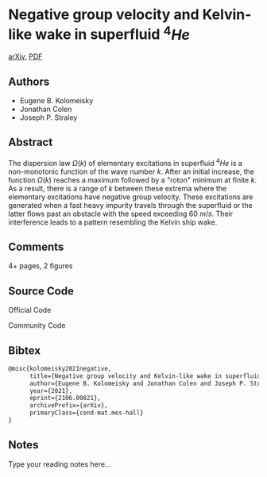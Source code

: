 
# Negative group velocity and Kelvin-like wake in superfluid $^{4}He$

[arXiv](https://arxiv.org/abs/2106.0821), [PDF](https://arxiv.org/pdf/2106.0821.pdf)

## Authors

- Eugene B. Kolomeisky
- Jonathan Colen
- Joseph P. Straley

## Abstract

The dispersion law $\Omega(k)$ of elementary excitations in superfluid $^{4}He$ is a non-monotonic function of the wave number $k$. After an initial increase, the function $\Omega(k)$ reaches a maximum followed by a "roton" minimum at finite $k$. As a result, there is a range of $k$ between these extrema where the elementary excitations have negative group velocity. These excitations are generated when a fast heavy impurity travels through the superfluid or the latter flows past an obstacle with the speed exceeding $60~m/s$. Their interference leads to a pattern resembling the Kelvin ship wake.

## Comments

4+ pages, 2 figures

## Source Code

Official Code



Community Code



## Bibtex

```tex
@misc{kolomeisky2021negative,
      title={Negative group velocity and Kelvin-like wake in superfluid $^{4}He$}, 
      author={Eugene B. Kolomeisky and Jonathan Colen and Joseph P. Straley},
      year={2021},
      eprint={2106.00821},
      archivePrefix={arXiv},
      primaryClass={cond-mat.mes-hall}
}
```

## Notes

Type your reading notes here...

